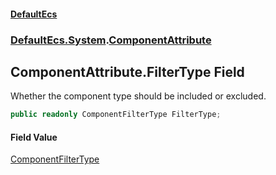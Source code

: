 #### [DefaultEcs](index.md 'index')
### [DefaultEcs.System](index.md#DefaultEcs_System 'DefaultEcs.System').[ComponentAttribute](ComponentAttribute.md 'DefaultEcs.System.ComponentAttribute')
## ComponentAttribute.FilterType Field
Whether the component type should be included or excluded.  
```csharp
public readonly ComponentFilterType FilterType;
```
#### Field Value
[ComponentFilterType](ComponentFilterType.md 'DefaultEcs.System.ComponentFilterType')
